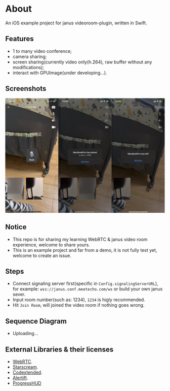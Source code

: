 # About
An iOS example project for janus videoroom-plugin, written in Swift.

## Features

- 1 to many video conference;
- camera sharing;
- screen sharing(currently video only(h.264), raw buffer without any modifications);
- interact with GPUImage(under developing...).

## Screenshots

![Video Room](resource/screenshot%402x.png)

## Notice

- This repo is for sharing my learning WebRTC & janus video room experience, welcome to share yours.
- This is an example project and far from a demo, it is not fully test yet, welcome to create an issue.

## Steps

- Connect signaling server first(specific in `Config.signalingServerURL`), 
for example: `wss://janus.conf.meetecho.com/ws` or build your own janus sever.
- Input room number(such as: 1234), `1234` is higly recommended.
- Hit `Join Room`, will joined the video room if nothing goes wrong.

## Sequence Diagram

- Uploading...

## External Libraries & their licenses
- [WebRTC](https://github.com/Meonardo/WebRTC.git).
- [Starscream](https://github.com/daltoniam/Starscream).
- [Codextended](https://github.com/JohnSundell/Codextended). 
- [Alertift](https://github.com/sgr-ksmt/Alertift).
- [ProgressHUD](https://github.com/relatedcode/ProgressHUD)
